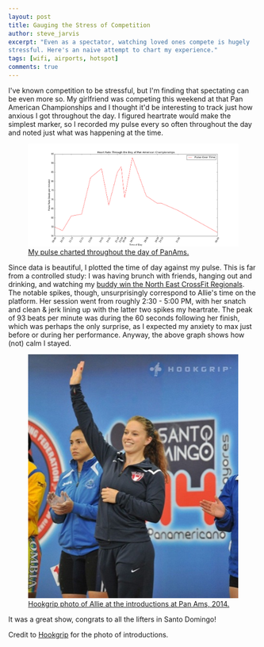 ```yaml
---
layout: post
title: Gauging the Stress of Competition
author: steve_jarvis
excerpt: "Even as a spectator, watching loved ones compete is hugely
stressful. Here's an naive attempt to chart my experience."
tags: [wifi, airports, hotspot]
comments: true
---
```


I've known competition to be stressful, but I'm finding that spectating can be even more so. My girlfriend was competing this weekend at that Pan American Championships and I thought it'd be interesting to track just how anxious I got throughout the day. I figured heartrate would make the simplest marker, so I recorded my pulse every so often throughout the day and noted just what was happening at the time.

<figure>
    <a href="../images/panamPulse.png"><img src="../images/panamPulse.png"></a>
    <figcaption><a href="../images/panamPulse.png" title="Pulse throughout the day of panams">
    My pulse charted throughout the day of PanAms.</a></figcaption>
</figure>

Since data is beautiful, I plotted the time of day against my pulse. This is far from a controlled study: I was having brunch with friends, hanging out and drinking, and watching my <a href="http://www.red-line-gear.com/matfraser/" target="_blank" >buddy win the North East CrossFit Regionals</a>. The notable spikes, though, unsurprisingly correspond to Allie's time on the platform. Her session went from roughly 2:30 - 5:00 PM, with her snatch and clean & jerk lining up with the latter two spikes my heartrate. The peak of 93 beats per minute was during the 60 seconds following her finish, which was perhaps the only surprise, as I expected my anxiety to max just before or during her performance. Anyway, the above graph shows how (not) calm I stayed.

<figure>
    <a href="../images/al_panams2014.jpg"><img src="../images/al_panams2014.jpg"></a>
    <figcaption><a href="../images/al_panams2014.jpg" title="panams intros">
    Hookgrip photo of Allie at the introductions at Pan Ams, 2014.</a></figcaption>
</figure>

It was a great show, congrats to all the lifters in Santo Domingo!

Credit to <a href="http://hookgrip.com" target="_blank">Hookgrip</a> for the photo of introductions.